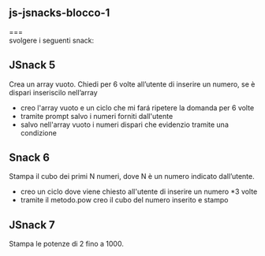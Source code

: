  ## js-jsnacks-blocco-1
===      
svolgere i seguenti snack:

## **JSnack 5**  
 Crea un array vuoto.
 Chiedi per 6 volte all’utente di inserire un numero,
 se è dispari inseriscilo nell’array
  - creo l'array vuoto e un ciclo che mi fará ripetere la domanda per 6 volte 
  - tramite prompt salvo i numeri forniti dall'utente 
  -  salvo nell'array vuoto i numeri dispari che evidenzio tramite una condizione


 ## **Snack 6**  
 Stampa il cubo dei primi N numeri, dove N è un numero indicato dall’utente.
   - creo un ciclo dove viene chiesto all'utente di inserire un numero *3 volte 
   - tramite il metodo.pow creo il cubo del numero inserito e stampo


## **JSnack 7**  
 Stampa le potenze di 2 fino a 1000.
